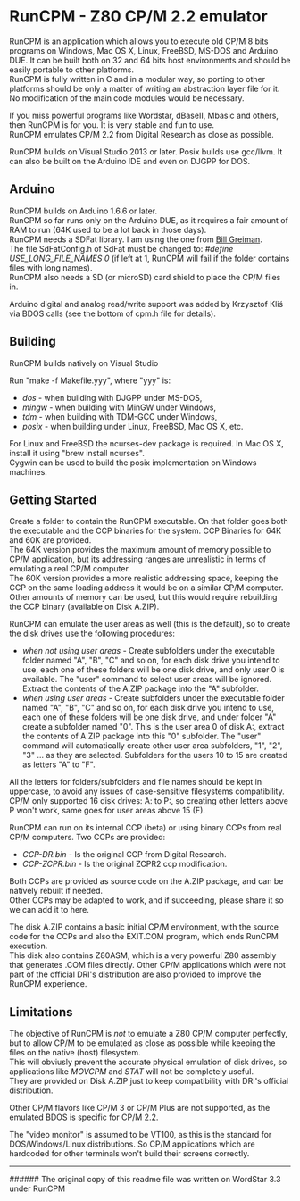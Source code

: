 # RunCPM - Z80 CP/M 2.2 emulator

RunCPM is an application which allows you to execute old CP/M 8 bits programs on Windows, Mac OS X, Linux, FreeBSD, MS-DOS and Arduino DUE. It can be built both on 32 and 64 bits host environments and should be easily portable to other platforms.<br>
RunCPM is fully written in C and in a modular way, so porting to other platforms should be only a matter of writing an abstraction layer file for it. No modification of the main code modules would be necessary.

If you miss powerful programs like Wordstar, dBaseII, Mbasic and others, then RunCPM is for you. It is very stable and fun to use.<br>
RunCPM emulates CP/M 2.2 from Digital Research as close as possible.

RunCPM builds on Visual Studio 2013 or later. Posix builds use gcc/llvm. It can also be built on the Arduino IDE and even on DJGPP for DOS.

## Arduino

RunCPM builds on Arduino 1.6.6 or later.<br>
RunCPM so far runs only on the Arduino DUE, as it requires a fair amount of RAM to run (64K used to be a lot back in those days).<br>
RunCPM needs a SDFat library. I am using the one from [Bill Greiman](https://github.com/greiman/SdFat/).<br>
The file SdFatConfig.h of SdFat must be changed to: *#define USE_LONG_FILE_NAMES 0* (if left at 1, RunCPM will fail if the folder contains files with long names).<br>
RunCPM also needs a SD (or microSD) card shield to place the CP/M files in.

Arduino digital and analog read/write support was added by Krzysztof Kliś via BDOS calls (see the bottom of cpm.h file for details).

## Building

RunCPM builds natively on Visual Studio

Run "make -f Makefile.yyy", where "yyy" is:

* *dos* - when building with DJGPP under MS-DOS,
* *mingw* - when building with MinGW under Windows,
* *tdm* - when building with TDM-GCC under Windows,
* *posix* - when building under Linux, FreeBSD, Mac OS X, etc.

For Linux and FreeBSD the ncurses-dev package is required. In Mac OS X, install it using "brew install ncurses".<br>
Cygwin can be used to build the posix implementation on Windows machines.

## Getting Started

Create a folder to contain the RunCPM executable. On that folder goes both the executable and the CCP binaries for the system. CCP Binaries for 64K and 60K are provided.<br>
The 64K version provides the maximum amount of memory possible to CP/M application, but its addressing ranges are unrealistic in terms of emulating a real CP/M computer.<br>
The 60K version provides a more realistic addressing space, keeping the CCP on the same loading address it would be on a similar CP/M computer.<br>
Other amounts of memory can be used, but this would require rebuilding the CCP binary (available on Disk A.ZIP).

RunCPM can emulate the user areas as well (this is the default), so to create the disk drives use the following procedures:

* *when not using user areas* - Create subfolders under the executable folder named "A", "B", "C" and so on, for each disk drive you intend to use, each one of these folders will be one disk drive, and only user 0 is available. The "user" command to select user areas will be ignored. Extract the contents of the A.ZIP package into the "A" subfolder.
* *when using user areas* - Create subfolders under the executable folder named "A", "B", "C" and so on, for each disk drive you intend to use, each one of these folders will be one disk drive, and under folder "A" create a subfolder named "0". This is the user area 0 of disk A:, extract the contents of A.ZIP package into this "0" subfolder. The "user" command will automatically create other user area subfolders, "1", "2", "3" ... as they are selected. Subfolders for the users 10 to 15 are created as letters "A" to "F".

All the letters for folders/subfolders and file names should be kept in uppercase, to avoid any issues of case-sensitive filesystems compatibility.
CP/M only supported 16 disk drives: A: to P:, so creating other letters above P won't work, same goes for user areas above 15 (F).

RunCPM can run on its internal CCP (beta) or using binary CCPs from real CP/M computers. Two CCPs are provided:

* *CCP-DR.bin* - Is the original CCP from Digital Research.<br>
* *CCP-ZCPR.bin* - Is the original ZCPR2 ccp modification.

Both CCPs are provided as source code on the A.ZIP package, and can be natively rebuilt if needed.<br>
Other CCPs may be adapted to work, and if succeeding, please share it so we can add it to here.

The disk A.ZIP contains a basic initial CP/M environment, with the source code for the CCPs and also the EXIT.COM program, which ends RunCPM execution.<br>
This disk also contains Z80ASM, which is a very powerful Z80 assembly that generates .COM files directly.
Other CP/M applications which were not part of the official DRI's distribution are also provided to improve the RunCPM experience.

## Limitations

The objective of RunCPM is *not* to emulate a Z80 CP/M computer perfectly, but to allow CP/M to be emulated as close as possible while keeping the files on the native (host) filesystem.<br>
This will obviusly prevent the accurate physical emulation of disk drives, so applications like *MOVCPM* and *STAT* will not be completely useful.<br>
They are provided on Disk A.ZIP just to keep compatibility with DRI's official distribution.

Other CP/M flavors like CP/M 3 or CP/M Plus are not supported, as the emulated BDOS is specific for CP/M 2.2.

The "video monitor" is assumed to be VT100, as this is the standard for DOS/Windows/Linux distributions. So CP/M applications which are hardcoded for other terminals won't build their screens correctly.

<hr>
###### The original copy of this readme file was written on WordStar 3.3 under RunCPM
